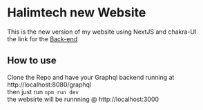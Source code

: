 # Halimtech new Website

This is the new version of my website using NextJS and chakra-UI  
the link for the [Back-end](https://github.com/halimtech/Mywebsite-Back-end)

## How to use

Clone the Repo and have your Graphql backend running at http://localhost:8080/graphql  
then just run `npm run dev`  
the websirte will be runnning @ http://localhost:3000
